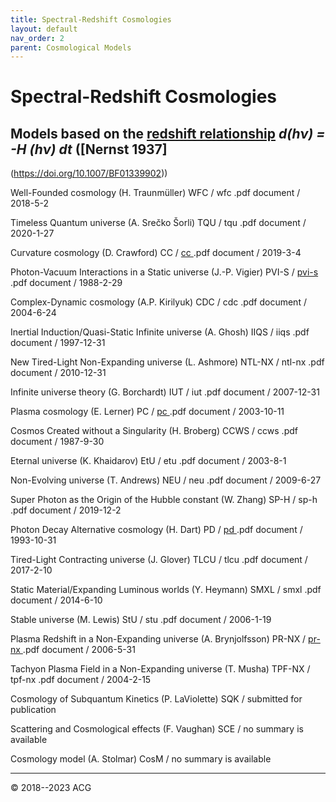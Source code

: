 ```yaml
---
title: Spectral-Redshift Cosmologies
layout: default
nav_order: 2
parent: Cosmological Models
---
```


# Spectral-Redshift Cosmologies

## Models based on the [redshift relationship](http://www.astro.ucla.edu/%7Ewright/tiredlit.htm) *d(hν) = -H (hν) dt*  ([Nernst 1937]
(https://doi.org/10.1007/BF01339902))

Well-Founded cosmology (H. Traunmüller)  WFC / wfc .pdf document / 2018-5-2

Timeless Quantum universe (A. Srečko Šorli)  TQU / tqu .pdf document / 2020-1-27

Curvature cosmology (D. Crawford)  CC / [cc ](https://cosmology.info/essays/models_marmet/cc-20190304.pdf).pdf document / 2019-3-4

Photon-Vacuum Interactions in a Static universe (J.-P. Vigier)  PVI-S / [pvi-s ](https://cosmology.info/essays/models_marmet/pvi-s-19880229.pdf).pdf document / 1988-2-29

Complex-Dynamic cosmology (A.P. Kirilyuk)  CDC / cdc .pdf document / 2004-6-24

Inertial Induction/Quasi-Static Infinite universe (A. Ghosh)  IIQS / iiqs .pdf document / 1997-12-31

New Tired-Light Non-Expanding universe (L. Ashmore)  NTL-NX / ntl-nx .pdf document / 2010-12-31

Infinite universe theory (G. Borchardt)  IUT / iut .pdf document / 2007-12-31

Plasma cosmology (E. Lerner)  PC / [pc ](https://cosmology.info/essays/models_marmet/pc-20031011.pdf).pdf document / 2003-10-11

Cosmos Created without a Singularity (H. Broberg)  CCWS / ccws .pdf document / 1987-9-30

Eternal universe (K. Khaidarov)  EtU / etu .pdf document / 2003-8-1

Non-Evolving universe (T. Andrews)  NEU / neu .pdf document / 2009-6-27

Super Photon as the Origin of the Hubble constant (W. Zhang)  SP-H / sp-h .pdf document / 2019-12-2

Photon Decay Alternative cosmology (H. Dart)  PD / [pd ](https://cosmology.info/essays/models_marmet/pd-19931031.pdf).pdf document / 1993-10-31

Tired-Light Contracting universe (J. Glover)  TLCU / tlcu .pdf document / 2017-2-10

Static Material/Expanding Luminous worlds (Y. Heymann)  SMXL / smxl .pdf document / 2014-6-10

Stable universe (M. Lewis)  StU / stu .pdf document / 2006-1-19

Plasma Redshift in a Non-Expanding universe (A. Brynjolfsson)  PR-NX / [pr-nx ](https://cosmology.info/essays/models_marmet/pr-nx-20060531.pdf).pdf document / 2006-5-31

Tachyon Plasma Field in a Non-Expanding universe (T. Musha)  TPF-NX / tpf-nx .pdf document / 2004-2-15

Cosmology of Subquantum Kinetics (P. LaViolette)  SQK / submitted for publication

Scattering and Cosmological effects (F. Vaughan)  SCE / no summary is available

Cosmology model (A. Stolmar)  CosM / no summary is available

---

© 2018--2023 ACG

